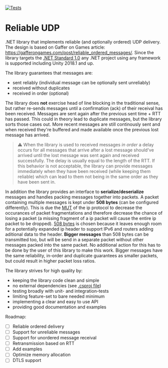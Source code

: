 [![Tests](https://github.com/Kezzo/reliable-udp/actions/workflows/tests.yml/badge.svg?branch=main)](https://github.com/Kezzo/reliable-udp/actions/workflows/tests.yml)

# Reliable UDP

.NET library that implements reliable (and optionally ordered) UDP delivery. 
The design is based on Gaffer on Games article: https://gafferongames.com/post/reliable_ordered_messages/.
Since the library targets the [.NET Standard 1.0](https://dotnet.microsoft.com/en-us/platform/dotnet-standard) any .NET project using any framework is supported including Unity 2018.1 and up.

The library guarantees that messages are:
- sent reliably (individual message can be optionally sent unreliably)
- received without duplicates
- received in order (optional)

The library does **not** exercise head of line blocking in the traditional sense, but rather re-sends messages until a confirmation (ack) of their receival has been received. Messages are sent again after the previous sent time + RTT has passed. This could in theory lead to duplicate messages, but the library sorts those cases out. More recent messages are still continously sent and when received they're buffered and made available once the previous lost message has arrived.
> :warning: When the library is used to received messages *in order* a delay occurs for all messages that arrive after a lost message should've arrived until the lost message was sent again and received successfully. The delay is usually equal to the length of the RTT. If this behavior is not acceptable, the library can provide messages immediately when they have been received (while keeping them reliable) which can lead to them not being in the same order as they have been sent in.

In addition the library provides an interface to **serialize/deserialize** messages and handles packing messages together into packets. A packet containing multiple messages is kept under **508 bytes** (can be configured differently). This is due the [MUT](https://en.wikipedia.org/wiki/Maximum_transmission_unit) of the ip protocol to decrease the occurances of packet fragmentations and therefore decrease the chance of losing a packet (a missing fragment of a ip packet will cause the entire ip packet to be dropped). [508 bytes](https://serverfault.com/questions/246508/how-is-the-mtu-is-65535-in-udp-but-ethernet-does-not-allow-frame-size-more-than) is chosen because it leaves enough room for a potentially expanded ip header to support IPv6 and routers adding aditional data to the header.
**Bigger messages** than 508 bytes can be transmitted too, but will be send in a separate packet without other messages packed into the same packet. No additional action for this has to be done by the user of this library to make this work. Bigger messages have the same reliability, in-order and duplicate guarantees as smaller packets, but could result in higher packet loss ratios.

The library strives for high quality by:
- keeping the library code clean and simple
- no external dependencies (see [.csproj file](src/ReliableUdp.csproj))
- testing broadly with unit- and integration-tests
- limiting feature-set to bare needed minimum
- implementing a clear and easy to use API
- providing good documentation and examples

Roadmap:
- [ ] Reliable ordered delivery
- [ ] Support for unreliable messages
- [ ] Support for unordered message receival
- [ ] Retransmission based on RTT
- [ ] Add examples
- [ ] Optimize memory allocation
- [ ] DTLS support